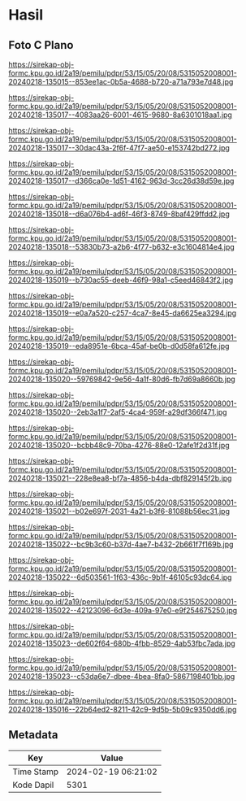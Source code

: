 # Hasil

## Foto C Plano

https://sirekap-obj-formc.kpu.go.id/2a19/pemilu/pdpr/53/15/05/20/08/5315052008001-20240218-135015--853ee1ac-0b5a-4688-b720-a71a793e7d48.jpg

https://sirekap-obj-formc.kpu.go.id/2a19/pemilu/pdpr/53/15/05/20/08/5315052008001-20240218-135017--4083aa26-6001-4615-9680-8a6301018aa1.jpg

https://sirekap-obj-formc.kpu.go.id/2a19/pemilu/pdpr/53/15/05/20/08/5315052008001-20240218-135017--30dac43a-2f6f-47f7-ae50-e153742bd272.jpg

https://sirekap-obj-formc.kpu.go.id/2a19/pemilu/pdpr/53/15/05/20/08/5315052008001-20240218-135017--d366ca0e-1d51-4162-963d-3cc26d38d59e.jpg

https://sirekap-obj-formc.kpu.go.id/2a19/pemilu/pdpr/53/15/05/20/08/5315052008001-20240218-135018--d6a076b4-ad6f-46f3-8749-8baf429ffdd2.jpg

https://sirekap-obj-formc.kpu.go.id/2a19/pemilu/pdpr/53/15/05/20/08/5315052008001-20240218-135018--53830b73-a2b6-4f77-b632-e3c1604814e4.jpg

https://sirekap-obj-formc.kpu.go.id/2a19/pemilu/pdpr/53/15/05/20/08/5315052008001-20240218-135019--b730ac55-deeb-46f9-98a1-c5eed46843f2.jpg

https://sirekap-obj-formc.kpu.go.id/2a19/pemilu/pdpr/53/15/05/20/08/5315052008001-20240218-135019--e0a7a520-c257-4ca7-8e45-da6625ea3294.jpg

https://sirekap-obj-formc.kpu.go.id/2a19/pemilu/pdpr/53/15/05/20/08/5315052008001-20240218-135019--eda8951e-6bca-45af-be0b-d0d58fa612fe.jpg

https://sirekap-obj-formc.kpu.go.id/2a19/pemilu/pdpr/53/15/05/20/08/5315052008001-20240218-135020--59769842-9e56-4a1f-80d6-fb7d69a8660b.jpg

https://sirekap-obj-formc.kpu.go.id/2a19/pemilu/pdpr/53/15/05/20/08/5315052008001-20240218-135020--2eb3a1f7-2af5-4ca4-959f-a29df366f471.jpg

https://sirekap-obj-formc.kpu.go.id/2a19/pemilu/pdpr/53/15/05/20/08/5315052008001-20240218-135020--bcbb48c9-70ba-4276-88e0-12afe1f2d31f.jpg

https://sirekap-obj-formc.kpu.go.id/2a19/pemilu/pdpr/53/15/05/20/08/5315052008001-20240218-135021--228e8ea8-bf7a-4856-b4da-dbf829145f2b.jpg

https://sirekap-obj-formc.kpu.go.id/2a19/pemilu/pdpr/53/15/05/20/08/5315052008001-20240218-135021--b02e697f-2031-4a21-b3f6-81088b56ec31.jpg

https://sirekap-obj-formc.kpu.go.id/2a19/pemilu/pdpr/53/15/05/20/08/5315052008001-20240218-135022--bc9b3c60-b37d-4ae7-b432-2b661f7f169b.jpg

https://sirekap-obj-formc.kpu.go.id/2a19/pemilu/pdpr/53/15/05/20/08/5315052008001-20240218-135022--6d503561-1f63-436c-9b1f-46105c93dc64.jpg

https://sirekap-obj-formc.kpu.go.id/2a19/pemilu/pdpr/53/15/05/20/08/5315052008001-20240218-135022--42123096-6d3e-409a-97e0-e9f254675250.jpg

https://sirekap-obj-formc.kpu.go.id/2a19/pemilu/pdpr/53/15/05/20/08/5315052008001-20240218-135023--de602f64-680b-4fbb-8529-4ab53fbc7ada.jpg

https://sirekap-obj-formc.kpu.go.id/2a19/pemilu/pdpr/53/15/05/20/08/5315052008001-20240218-135023--c53da6e7-dbee-4bea-8fa0-5867198401bb.jpg

https://sirekap-obj-formc.kpu.go.id/2a19/pemilu/pdpr/53/15/05/20/08/5315052008001-20240218-135016--22b64ed2-8211-42c9-9d5b-5b09c9350dd6.jpg


## Metadata

| Key        | Value               |
| ---------- | ------------------- |
| Time Stamp | 2024-02-19 06:21:02 |
| Kode Dapil | 5301                |



